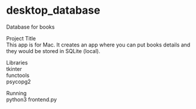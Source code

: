 # desktop_database
Database for books

Project Title<br>
This app is for Mac. It creates an app where you can put books details and they would be stored in SQLite (local).

Libraries<br>
tkinter<br>
functools<br>
psycopg2

Running<br>
python3 frontend.py
